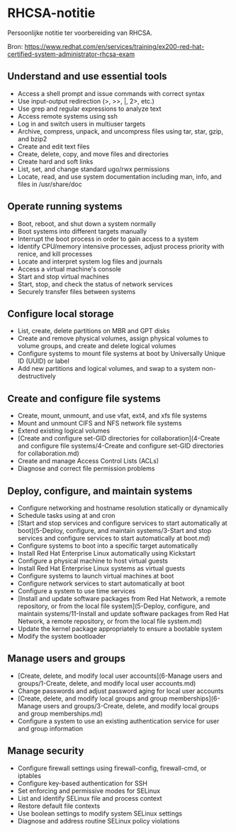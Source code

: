 # RHCSA-notitie
Persoonlijke notitie ter voorbereiding van RHCSA.

Bron: https://www.redhat.com/en/services/training/ex200-red-hat-certified-system-administrator-rhcsa-exam

## Understand and use essential tools
* Access a shell prompt and issue commands with correct syntax
* Use input-output redirection (>, >>, |, 2>, etc.)
* Use grep and regular expressions to analyze text
* Access remote systems using ssh
* Log in and switch users in multiuser targets
* Archive, compress, unpack, and uncompress files using tar, star, gzip, and bzip2
* Create and edit text files
* Create, delete, copy, and move files and directories
* Create hard and soft links
* List, set, and change standard ugo/rwx permissions
* Locate, read, and use system documentation including man, info, and files in /usr/share/doc

## Operate running systems
* Boot, reboot, and shut down a system normally
* Boot systems into different targets manually
* Interrupt the boot process in order to gain access to a system
* Identify CPU/memory intensive processes, adjust process priority with renice, and kill processes
* Locate and interpret system log files and journals
* Access a virtual machine's console
* Start and stop virtual machines
* Start, stop, and check the status of network services
* Securely transfer files between systems

## Configure local storage
* List, create, delete partitions on MBR and GPT disks
* Create and remove physical volumes, assign physical volumes to volume groups, and create and delete logical volumes
* Configure systems to mount file systems at boot by Universally Unique ID (UUID) or label
* Add new partitions and logical volumes, and swap to a system non-destructively

## Create and configure file systems
* Create, mount, unmount, and use vfat, ext4, and xfs file systems
* Mount and unmount CIFS and NFS network file systems
* Extend existing logical volumes
* [Create and configure set-GID directories for collaboration](4-Create and configure file systems/4-Create and configure set-GID directories for collaboration.md)
* Create and manage Access Control Lists (ACLs)
* Diagnose and correct file permission problems

## Deploy, configure, and maintain systems
* Configure networking and hostname resolution statically or dynamically
* Schedule tasks using at and cron
* [Start and stop services and configure services to start automatically at boot](5-Deploy, configure, and maintain systems/3-Start and stop services and configure services to start automatically at boot.md)
* Configure systems to boot into a specific target automatically
* Install Red Hat Enterprise Linux automatically using Kickstart
* Configure a physical machine to host virtual guests
* Install Red Hat Enterprise Linux systems as virtual guests
* Configure systems to launch virtual machines at boot
* Configure network services to start automatically at boot
* Configure a system to use time services
* [Install and update software packages from Red Hat Network, a remote repository, or from the local file system](5-Deploy, configure, and maintain systems/11-Install and update software packages from Red Hat Network, a remote repository, or from the local file system.md)
* Update the kernel package appropriately to ensure a bootable system
* Modify the system bootloader

## Manage users and groups
* [Create, delete, and modify local user accounts](6-Manage users and groups/1-Create, delete, and modify local user accounts.md)
* Change passwords and adjust password aging for local user accounts
* [Create, delete, and modify local groups and group memberships](6-Manage users and groups/3-Create, delete, and modify local groups and group memberships.md)
* Configure a system to use an existing authentication service for user and group information

## Manage security
* Configure firewall settings using firewall-config, firewall-cmd, or iptables
* Configure key-based authentication for SSH
* Set enforcing and permissive modes for SELinux
* List and identify SELinux file and process context
* Restore default file contexts
* Use boolean settings to modify system SELinux settings
* Diagnose and address routine SELinux policy violations
